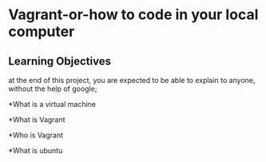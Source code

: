 # Vagrant-or-how to code in your local computer

## Learning Objectives

at the end of this project, you are expected to be able to explain to anyone, without the help of google;

*What is a virtual machine

*What is Vagrant

*Who is Vagrant

*What is ubuntu
